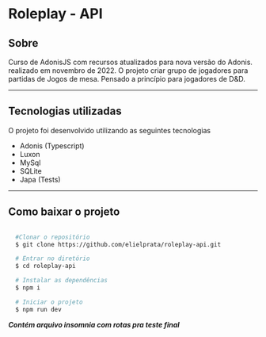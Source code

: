 # **Roleplay - API**

## Sobre

Curso de AdonisJS com recursos atualizados para nova versão do Adonis. realizado em novembro de 2022. O projeto criar grupo de jogadores para partidas de Jogos de mesa. Pensado a princípio para jogadores de D&D.

---

## Tecnologias utilizadas

O projeto foi desenvolvido utilizando as seguintes tecnologias

- Adonis (Typescript)
- Luxon
- MySql
- SQLite
- Japa (Tests)

---

## Como baixar o projeto

```bash

  #Clonar o repositório
  $ git clone https://github.com/elielprata/roleplay-api.git

  # Entrar no diretório
  $ cd roleplay-api

  # Instalar as dependências
  $ npm i

  # Iniciar o projeto 
  $ npm run dev

```

**_Contém arquivo insomnia com rotas pra teste final_**
